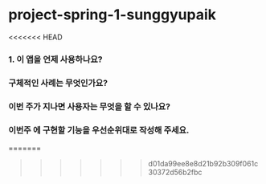 # project-spring-1-sunggyupaik
<<<<<<< HEAD

### 1.  이 앱을 언제 사용하나요?

### 구체적인 사례는 무엇인가요?

### 이번 주가 지나면 사용자는 무엇을 할 수 있나요?

### 이번주 에 구현할 기능을 우선순위대로 작성해 주세요.
=======
>>>>>>> d01da99ee8e8d21b92b309f061c30372d56b2fbc
